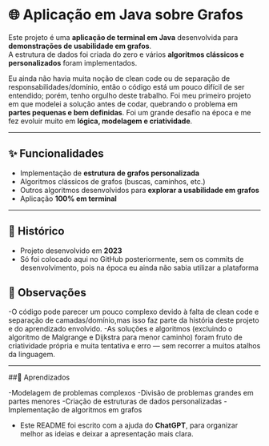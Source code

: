 # 🌐 Aplicação em Java sobre Grafos

Este projeto é uma **aplicação de terminal em Java** desenvolvida para **demonstrações de usabilidade em grafos**.  
A estrutura de dados foi criada do zero e vários **algoritmos clássicos e personalizados** foram implementados.

Eu ainda não havia muita noção de clean code ou de separação de responsabilidades/domínio, então o código está um pouco difícil de ser entendido; porém, tenho orgulho deste trabalho.
Foi meu primeiro projeto em que modelei a solução antes de codar, quebrando o problema em **partes pequenas e bem definidas**.
Foi um grande desafio na época e me fez evoluir muito em **lógica, modelagem e criatividade**.

---

## ✨ Funcionalidades
- Implementação de **estrutura de grafos personalizada**
- Algoritmos clássicos de grafos (buscas, caminhos, etc.)
- Outros algoritmos desenvolvidos para **explorar a usabilidade em grafos**
- Aplicação **100% em terminal**

---

## 📅 Histórico
- Projeto desenvolvido em **2023**  
- Só foi colocado aqui no GitHub posteriormente, sem os commits de desenvolvimento, pois na época eu ainda não sabia utilizar a plataforma

## 💭 Observações

-O código pode parecer um pouco complexo devido à falta de clean code e separação de camadas/domínio,mas isso faz parte da história deste projeto e do aprendizado envolvido.
-As soluções e algoritmos (excluindo o algoritmo de Malgrange e Dijkstra para menor caminho) foram fruto de criatividade própria e muita tentativa e erro — sem recorrer a muitos atalhos da linguagem.

---

##🌱 Aprendizados

-Modelagem de problemas complexos
-Divisão de problemas grandes em partes menores
-Criação de estruturas de dados personalizadas
-Implementação de algoritmos em grafos

- Este README foi escrito com a ajuda do **ChatGPT**, para organizar melhor as ideias e deixar a apresentação mais clara.
